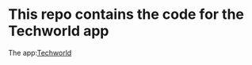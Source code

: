# This repo contains the code for the Techworld app

The app:[Techworld](https://smujtaba1.github.io/techworld/#/)
